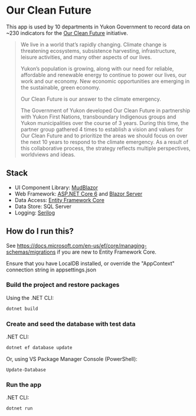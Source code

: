 # Our Clean Future

This app is used by 10 departments in Yukon Government to record data on ~230 indicators for the [Our Clean Future](https://yukon.ca/our-clean-future) initiative.

>We live in a world that’s rapidly changing. Climate change is threatening ecosystems, subsistence harvesting, infrastructure, leisure activities, and many other aspects of our lives.
>
>Yukon’s population is growing, along with our need for reliable, affordable and renewable energy to continue to power our lives, our work and our economy. New economic opportunities are emerging in the sustainable, green economy.
>
>Our Clean Future is our answer to the climate emergency.
>
>The Government of Yukon developed Our Clean Future in partnership with Yukon First Nations, transboundary Indigenous groups and Yukon municipalities over the course of 3 years. During this time, the partner group gathered 4 times to establish a vision and values for Our Clean Future and to prioritize the areas we should focus on over the next 10 years to respond to the climate emergency. As a result of this collaborative process, the strategy reflects multiple perspectives, worldviews and ideas.

## Stack

* UI Component Library: [MudBlazor](https://github.com/Garderoben/MudBlazor)
* Web Framework: [ASP.NET Core 6](https://github.com/dotnet/aspnetcore) and [Blazor Server](https://dotnet.microsoft.com/apps/aspnet/web-apps/blazor)
* Data Access: [Entity Framework Core](https://github.com/dotnet/efcore)
* Data Store: SQL Server
* Logging: [Serilog](https://github.com/serilog/serilog)

## How do I run this?

See <https://docs.microsoft.com/en-us/ef/core/managing-schemas/migrations> if you are new to Entity Framework Core.

Ensure that you have LocalDB installed, or override the "AppContext" connection string in appsettings.json

### Build the project and restore packages

Using the .NET CLI:

```bash
dotnet build
```

### Create and seed the database with test data

.NET CLI:

```bash
dotnet ef database update
```

Or, using VS Package Manager Console (PowerShell):

```pwsh
Update-Database
```

### Run the app

.NET CLI:

```bash
dotnet run
```
